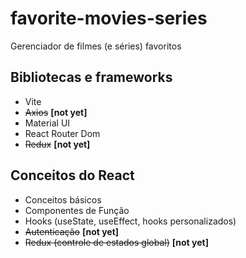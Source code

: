 # favorite-movies-series
Gerenciador de filmes (e séries) favoritos

## Bibliotecas e frameworks
- Vite
- ~~Axios~~ **[not yet]**
- Material UI
- React Router Dom
- ~~Redux~~ **[not yet]**

## Conceitos do React
- Conceitos básicos
- Componentes de Função
- Hooks (useState, useEffect, hooks personalizados)
- ~~Autenticação~~ **[not yet]**
- ~~Redux (controle de estados global)~~ **[not yet]**
